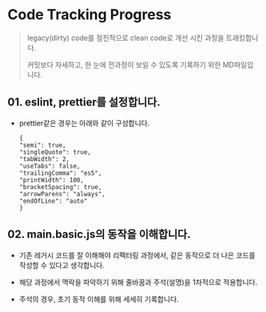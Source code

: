 # Code Tracking Progress

> legacy(dirty) code를 점진적으로 clean code로 개선 시킨 과정을 트래킹합니다.
>
> 커밋보다 자세하고, 한 눈에 전과정이 보일 수 있도록 기록하기 위한 MD파일입니다.

## 01. eslint, prettier를 설정합니다.

- prettier같은 경우는 아래와 같이 구성합니다.
  ```prettier
  {
  "semi": true,
  "singleQuote": true,
  "tabWidth": 2,
  "useTabs": false,
  "trailingComma": "es5",
  "printWidth": 100,
  "bracketSpacing": true,
  "arrowParens": "always",
  "endOfLine": "auto"
  }
  ```

## 02. main.basic.js의 동작을 이해합니다.

- 기존 레거시 코드를 잘 이해해야 리펙터링 과정에서, 같은 동작으로 더 나은 코드를 작성할 수 있다고 생각합니다.

- 해당 과정에서 맥락을 파악하기 위해 줄바꿈과 주석(설명)을 1차적으로 적용합니다.

- 주석의 경우, 초기 동작 이해를 위해 세세히 기록합니다.
